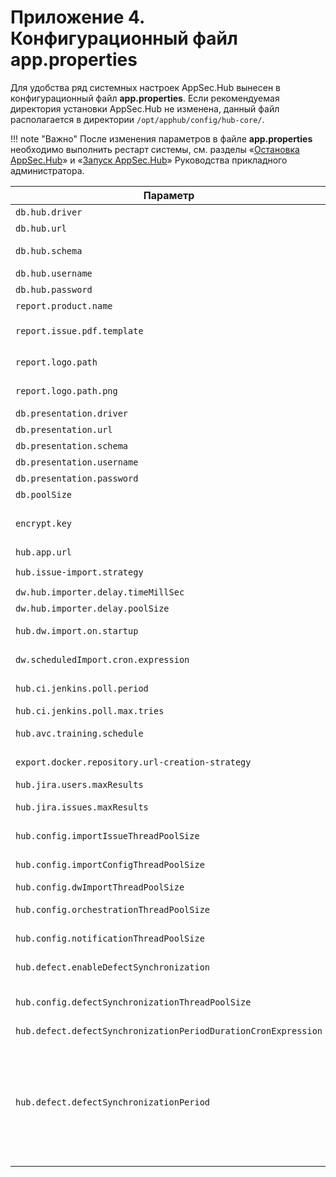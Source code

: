# Приложение 4. Конфигурационный файл app.properties

Для удобства ряд системных настроек AppSec.Hub вынесен в конфигурационный файл **app.properties**. Если рекомендуемая директория установки AppSec.Hub не изменена, данный файл располагается в директории `/opt/apphub/config/hub-core/`. 

!!! note "Важно"
    После изменения параметров в файле **app.properties** необходимо выполнить рестарт системы, см. разделы «[Остановка AppSec.Hub](../../aag/installing%2C%20running%20and%20updating%20AppSec.Hub/#appsechub_3)» и «[Запуск AppSec.Hub](../../aag/installing%2C%20running%20and%20updating%20AppSec.Hub/#appsechub_2)» Руководства прикладного администратора.

Параметр|Описание|Значение по умолчанию
-|-|-
`db.hub.driver`|By theTh1rt3en: Класс драйвера для БД|`org.postgresql.Driver`
`db.hub.url`|Адрес экземпляра PostgreSQL|`jdbc:postgresql://$DB_HOST:$DB_PORT/$DB_NAME`
`db.hub.schema`|By theTh1rt3en: основная схема БД, в которой содержатся оперативная информация о работе хаба|`hub`
`db.hub.username`|Имя пользователя с доступом к основной схеме БД|`hubapp`
`db.hub.password`|Пароль пользователя|`<Password>`
`report.product.name`|Имя продукта|`AppSec.Hub`
`report.issue.pdf.template`|Шаблон отчета о найденных уязвимостях|`/usr/local/tomcat/webapps/hub/WEB-INF/classes/resources/issue-report-pdf-template.xsl`
`report.logo.path`|Изображение логотипа для шаблона отчета о найденных уязвимостях в формате svg|`/usr/local/tomcat/webapps/hub/WEB-INF/classes/resources/logo.svg`
`report.logo.path.png`|Изображение логотипа для шаблона отчета о найденных уязвимостях в формате png|`/usr/local/tomcat/webapps/hub/WEB-INF/classes/resources/logo.png`
`db.presentation.driver`|By theTh1rt3en: не используется, кандидат на удаление|`org.postgresql.Driver`
`db.presentation.url`|By theTh1rt3en: не используется, кандидат на удаление|`jbc:postgresql://$DB_HOST:$DB_PORT/$DB_NAME`
`db.presentation.schema`|By theTh1rt3en: не используется, кандидат на удаление|`presentation`
`db.presentation.username`|By theTh1rt3en: не используется, кандидат на удаление|`hubapp`
`db.presentation.password`|By theTh1rt3en: не используется, кандидат на удаление|`<Password>`
`db.poolSize`|Размер пула соединений с БД|`10`
`encrypt.key`|Ключ шифрования паролей, используемых для доступа к инструментам ИБ. Рекомендованный размер ключа — 32 символа|`<Random key>`
`hub.app.url`|Внешний URL экземпляра AppSec.Hub|`http://localhost`
`hub.issue-import.strategy`|By theTh1rt3en: не используется, кандидат на удаление|`${issue-import.strategy:hub-history-strategy}`
`dw.hub.importer.delay.timeMillSec`|By theTh1rt3en: не используется, кандидат на удаление|`1000`
`dw.hub.importer.delay.poolSize`|By theTh1rt3en: не используется, кандидат на удаление|`10`
`hub.dw.import.on.startup`|By theTh1rt3en: начать ли импорт данных в схему bi при старте приложения|`false`
`dw.scheduledImport.cron.expression`|Cron-выражение, задающее период импорта security issues|`0 0 1,22 * * ?`
`hub.ci.jenkins.poll.period`|Промежуток времени между обращениями AppSec.Hub к Jenkins|`10000`
`hub.ci.jenkins.poll.max.tries`|Количество обращений AppSec.Hub к Jenkins|`50`
`hub.avc.training.schedule`|Cron-выражение, задающее период тренировки модели AVC|`0 0 2 * * ?`
`export.docker.repository.url-creation-strategy`|By theTh1rt3en: стратегия создания url для репозиториев docker. два варианта: с именем репозитория и портом |`port`
`hub.jira.users.maxResults`|Максимальное количество пользователей Jira|`1000`
`hub.jira.issues.maxResults`|By theTh1rt3en: максимальное количество тикетов для экспорта|`1000`
`hub.config.importIssueThreadPoolSize`|By theTh1rt3en: размер пула потоков для импорта уязвимостей в хаб|`8`
`hub.config.importConfigThreadPoolSize`|By theTh1rt3en: размер пула потоков для экспорта уязвимостей из инструментов |`8`
`hub.config.dwImportThreadPoolSize`|количество потоков импорта данных в Data Warehouse|`6`
`hub.config.orchestrationThreadPoolSize`|количество потоков для работы с системами отслеживания дефектов|`16`
`hub.config.notificationThreadPoolSize`|количество потоков для работы с рассылаемыми уведомлениями|`4`
`hub.defect.enableDefectSynchronization`|включение/выключение автоматической синхронизации дефектов|`false (выключено)`
`hub.config.defectSynchronizationThreadPoolSize`|общее количество одновременно запускаемых потоков синхронизации дефектов. Учитываются как потоки, запущенные «вручную», так и автоматически|`4`
`hub.defect.defectSynchronizationPeriodDurationCronExpression`|Cron-выражение, задающее период синхронизации|`0 0 0/1 * * ? (каждый час)`
`hub.defect.defectSynchronizationPeriod`|количество периодов синхронизации, заданных предыдущим параметром — общий период синхронизации определяется произведением значений двух последних параметров. Например, если значение параметра `defect.defectSynchronizationPeriodDurationCronExpression` оставить по умолчанию (1 час), а для параметра `defect.defectSynchronizationPeriod` задать значение «2», автоматическая синхронизация будет осуществляться каждые два часа|`1`